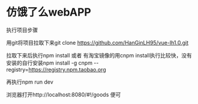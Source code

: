 # 仿饿了么webAPP
执行项目步骤

用git将项目拉取下来git clone https://github.com/HanGinLH95/vue-lh1.0.git

拉取下来后执行npm install 或者 有淘宝镜像的用cnpm install执行比较快，没有安装的自行安装npm install -g cnpm --registry=https://registry.npm.taobao.org

再执行npm run dev  

浏览器打开http://localhost:8080/#!/goods 便可
